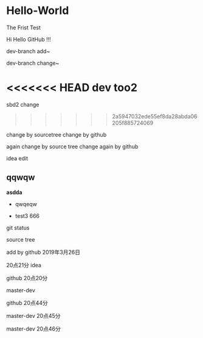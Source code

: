 # Hello-World
The Frist Test

Hi Hello GitHub !!!

dev-branch add~

dev-branch change~

<<<<<<< HEAD
dev too2
=======
sbd2 change
>>>>>>> 2a5947032ede55ef8da28abda06205f885724069

change by sourcetree
change by github


again change by source tree
change again by github


idea edit


## qqwqw

**asdda**

- qwqeqw

- test3 666

git status



source tree

add by github 2019年3月26日

20点21分 idea

github 20点20分

master-dev 

github 20点44分


master-dev 20点45分

master-dev 20点46分